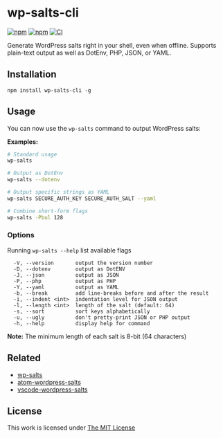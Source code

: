 # wp-salts-cli

[![npm](https://flat.badgen.net/npm/license/wp-salts-cli)](https://www.npmjs.org/package/wp-salts-cli)
[![npm](https://flat.badgen.net/npm/v/wp-salts-cli)](https://www.npmjs.org/package/wp-salts-cli)
[![CI](https://img.shields.io/github/actions/workflow/status/idleberg/node-wp-salts-cli/default.yml?style=flat-square)](https://github.com/idleberg/node-wp-salts-cli/actions)

Generate WordPress salts right in your shell, even when offline. Supports plain-text output as well as DotEnv, PHP, JSON, or YAML.

## Installation

`npm install wp-salts-cli -g`

## Usage

You can now use the `wp-salts` command to output WordPress salts:

**Examples:**

```sh
# Standard usage
wp-salts

# Output as DotEnv
wp-salts --dotenv

# Output specific strings as YAML
wp-salts SECURE_AUTH_KEY SECURE_AUTH_SALT --yaml

# Combine short-form flags
wp-salts -Pbul 128
```

### Options

Running `wp-salts --help` list available flags

```
  -V, --version       output the version number
  -D, --dotenv        output as DotENV
  -J, --json          output as JSON
  -P, --php           output as PHP
  -Y, --yaml          output as YAML
  -b, --break         add line-breaks before and after the result
  -i, --indent <int>  indentation level for JSON output
  -l, --length <int>  length of the salt (default: 64)
  -s, --sort          sort keys alphabetically
  -u, --ugly          don't pretty-print JSON or PHP output
  -h, --help          display help for command
```

**Note:** The minimum length of each salt is 8-bit (64 characters)

## Related

- [wp-salts](https://www.npmjs.org/package/wp-salts)
- [atom-wordpress-salts](https://atom.io/packages/wordpress-salts)
- [vscode-wordpress-salts](https://marketplace.visualstudio.com/items?itemName=idleberg.wordpress-salts)

## License

This work is licensed under [The MIT License](LICENSE)
